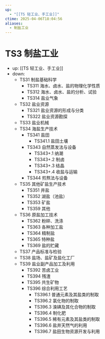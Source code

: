 ```yaml
---
up:
  - "[[TS 轻工业、手工业]]"
ctime: 2025-04-06T18:04:56
aliases:
  - 制盐工业
---
```


# TS3 制盐工业

- up: [[TS 轻工业、手工业]]
- down:	
	- TS31 制盐基础科学
		- TS311 海水、卤水、盐的物理化学性质
		- TS312 海水、卤水、盐的分析、试验
		- TS314 盐业气象
	- TS32 盐业资源
		- TS321 盐业资源的形成与分类
		- TS322 盐业资源勘探
	- TS33 盐业机械
	- TS34 海盐生产技术
		- TS341 盐田
			- TS341.1 盐田土壤
		- TS343 自然蒸发法与设备
			- TS343+.1 纳潮
			- TS343+.2 制卤
			- TS343+.3 结晶
			- TS343+.4 收盐与运输
		- TS344 煎熬法与设备
	- TS35 其他矿盐生产技术
		- TS351 井盐
		- TS352 湖盐（池盐）
		- TS353 矿盐
		- TS359 其他
	- TS36 原盐加工技术
		- TS362 粉碎、洗涤
		- TS363 各种加工盐
		- TS364 精制盐
		- TS365 特种盐
		- TS369 盐的贮藏
	- TS37 产品标准与检验
	- TS38 盐场、盐矿及盐化工厂
	- TS39 盐业副产品加工及利用
		- TS392 苦卤工业
		- TS394 残渣
		- TS395 共生矿物
		- TS396 综合利用工艺
			- TS396.1 普通元素及其盐类的制取
			- TS396.2 氯化物的制取
			- TS396.3 溴碘及其化合物的制取
			- TS396.4 制化肥
			- TS396.5 稀有元素及其盐类的制取
			- TS396.6 盐井天然气的利用
			- TS396.7 盐田生物资源开发与利用
		
